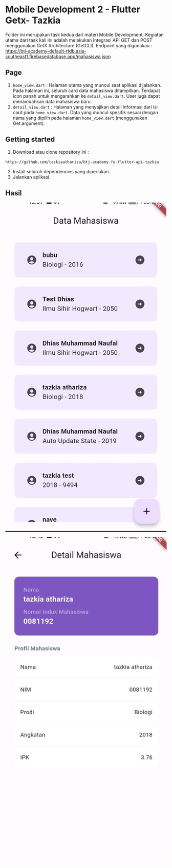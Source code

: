 # Mobile Development 2 - Flutter Getx- Tazkia
Folder ini merupakan task kedua dari materi Mobile Development. Kegiatan utama dari task kali ini adalah
melakukan Integrasi API GET dan POST menggunakan GetX Architecture (GetCLI). 
Endpoint yang digunakan : https://btj-academy-default-rtdb.asia-southeast1.firebasedatabase.app/mahasiswa.json

## Page
1. `home_view.dart` : Halaman utama yang muncul saat aplikasi dijalankan. Pada halaman ini, seluruh card data
mahasiswa ditampilkan. Terdapat icon panah untuk mengarahkan ke `detail_view.dart`. User juga dapat menambahkan
data mahasiswa baru.
2. `detail_view.dart` : Halaman yang menyajikan detail informasi dari isi card pada `home_view.dart`. Data 
yang muncul spesifik sesuai dengan nama yang dipilih pada halaman `home_view.dart`
(menggunakan Get.argument).

## Getting started
1. Download atau clone repository ini :
```
https://github.com/tazkiaathariza/btj-academy-fe-flutter-api-tazkia
```
2. Install seluruh dependencies yang diperlukan.
2. Jalankan aplikasi.

## Hasil
![hasil2](/assets/img/ss2.jpeg)

![hasil](/assets/img/ss1.jpeg)